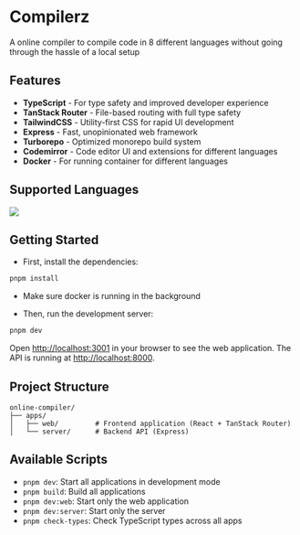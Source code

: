 # Compilerz
 
 A online compiler to compile code in 8 different languages without going through the hassle of a local setup 
## Features

- **TypeScript** - For type safety and improved developer experience
- **TanStack Router** - File-based routing with full type safety
- **TailwindCSS** - Utility-first CSS for rapid UI development
- **Express** - Fast, unopinionated web framework
- **Turborepo** - Optimized monorepo build system
- **Codemirror** - Code editor UI and extensions for different languages
- **Docker** - For running container for different languages

## Supported Languages

<img src="https://skillicons.dev/icons?i=c,cpp,python,rust,javascript,typescript,go,java,ruby" />

## Getting Started

- First, install the dependencies:

```bash
pnpm install
```
- Make sure docker is running in the background

- Then, run the development server:

```bash
pnpm dev
```

Open [http://localhost:3001](http://localhost:3001) in your browser to see the web application.
The API is running at [http://localhost:8000](http://localhost:8000).

## Project Structure

```
online-compiler/
├── apps/
│   ├── web/         # Frontend application (React + TanStack Router)
│   └── server/      # Backend API (Express)
```

## Available Scripts

- `pnpm dev`: Start all applications in development mode
- `pnpm build`: Build all applications
- `pnpm dev:web`: Start only the web application
- `pnpm dev:server`: Start only the server
- `pnpm check-types`: Check TypeScript types across all apps
